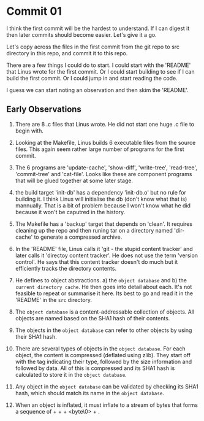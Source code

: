 # Commit 01

I think the first commit will be the hardest to understand. If I can digest it then later commits should become easier. Let's give it a go. 

Let's copy across the files in the first commit from the git repo to src directory in this repo, and commit it to this repo.

There are a few things I could do to start. I could start with the 'README' that Linus wrote for the first commit. Or I could start building to see if I can build the first commit. Or I could jump in and start reading the code. 

I guess we can start noting an observation and then skim the 'README'.

## Early Observations 
1. There are 8 .c files that Linus wrote. He did not start one huge .c file to begin with. 
2. Looking at the Makefile, Linus builds 6 executable files from the source files. This again seem rather large number of programs for the first commit. 
3. The 6 programs are 'update-cache', 'show-diff', 'write-tree', 'read-tree', 'commit-tree' and 'cat-file'. Looks like these are component programs that will be glued together at some later stage. 
4. the build target 'init-db' has a dependency 'init-db.o' but no rule for building it. I think Linus will initialise the db (don't know what that is) mannually. That is a bit of problem because I won't know what he did because it won't be caputred in the history. 
5. The Makefile has a 'backup' target that depends on 'clean'. It requires cleaning up the repo and then runing tar on a directory named 'dir-cache' to generate a compressed archive. 

6. In the 'README' file, Linus calls it 'git - the stupid content tracker' and later calls it 'directoy content tracker'. He does not use the term 'version control'. He says that this content tracker doesn't do much but it efficiently tracks the directory contents. 

7. He defines to object abstractions. a) the `object database` and b) the `current directory cache`. He then goes into detail about each. It's not feasible to repeat or summarise it here. Its best to go and read it in the 'README' in the `src` directory. 

8. The `object database` is a content-addressable collection of objects. All objects are named based on the SHA1 hash of their contents. 

9. The objects in the `object database` can refer to other objects by using their SHA1 hash. 
10. There are several types of objects in the `object database`. For each object, the content is compressed (deflated using zlib). They start off with the tag indicating their type, followed by the size information and followed by data. All of this is compressed and its SHA1 hash is calculated to store it in the `object database`. 
11. Any object in the `object database` can be validated by checking its SHA1 hash, which should match its name in the `object database`. 
12. When an object is inflated, it must inflate to a stream of bytes that forms a sequence of <ascii tage without the space> + <space> + <decimal size in ascii> + <byte\0> + <binary object content>. 
